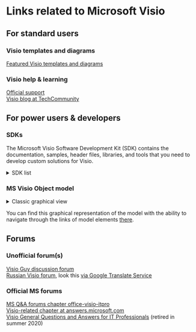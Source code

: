 # Links related to Microsoft Visio 
## For standard users 
### Visio templates and diagrams  
[Featured Visio templates and diagrams](https://support.microsoft.com/en-us/office/featured-visio-templates-and-diagrams-27d4274b-5fc2-4f5c-8190-35ff1db34aa5)
### Visio help & learning 
[Official support](https://support.microsoft.com/en-us/visio)    
[Visio blog at TechCommunity](https://techcommunity.microsoft.com/t5/microsoft-365-blog/bg-p/microsoft_365blog/label-name/Visio)

## For power users & developers
### SDKs
The Microsoft Visio Software Development Kit (SDK) contains the documentation, samples, header files, libraries, and tools that you need to develop custom solutions for Visio.

<details>
  <summary>SDK list</summary>
  
  [Visio 2016 SDK](https://www.microsoft.com/en-us/download/details.aspx?id=51221) (there is no SDK for newer versions)   
  [Visio 2013 SDK](https://www.microsoft.com/en-us/download/details.aspx?id=36825)   
  [Visio 2010 SDK](https://www.microsoft.com/en-us/download/details.aspx?id=12365)   
</details> 

### MS Visio Object model
<details>
  <summary>Classic graphical view</summary>

  This representation, contains the basic elements of the MS Vizio object model is shown in the figure below.    
  
  ![Classic view](https://documentation.help/MS-Visio-Developer-Reference/OMD_online_Vis10.gif)   
</details>    

You can find this graphical representation of the model with the ability to navigate through the links of model elements [there](https://surrogate-tm.github.io/helpful/VisioObjectModel/Sources.html#classic).    

## Forums
### Unofficial forum(s)
[Visio Guy discussion forum](http://visguy.com/vgforum/index.php)    
[Russian Visio forum](https://visio.getbb.ru/), look this [via Google Translate Service](https://visio-getbb-ru.translate.goog/?_x_tr_sl=ru&_x_tr_tl=en&_x_tr_hl=ru&_x_tr_pto=wapp)

### Official MS forums 
[MS Q&A forums chapter office-visio-itpro](https://docs.microsoft.com/en-us/answers/topics/office-visio-itpro.html)  
[Visio-related chapter at answers.microsoft.com](https://answers.microsoft.com/en-us/msoffice/forum?sort=LastReplyDate&dir=Desc&tab=All&status=all&mod=&modAge=&advFil=&postedAfter=&postedBefore=&threadType=All&isFilterExpanded=false&page=1)   
[Visio General Questions and Answers for IT Professionals](https://social.technet.microsoft.com/Forums/en-US/home?forum=visiogeneral) (retired in summer 2020)   
